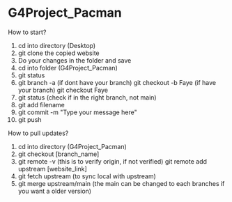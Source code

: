 # G4Project_Pacman  
How to start?  
1. cd into directory (Desktop)  
2. git clone the copied website  
3. Do your changes in the folder and save  
4. cd into folder (G4Project_Pacman)
5. git status  
6. git branch -a
(if dont have your branch) git checkout -b Faye
(if have your branch) git checkout Faye
7. git status (check if in the right branch, not main)
8. git add filename
9. git commit -m "Type your message here"
10. git push

How to pull updates?  
1. cd into directory (G4Project_Pacman)
2. git checkout [branch_name]
3. git remote -v (this is to verify origin, if not verified) git remote add upstream [website_link]
4. git fetch upstream (to sync local with upstream)
5. git merge upstream/main (the main can be changed to each branches if you want a older version)
